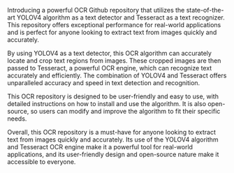 Introducing a powerful OCR Github repository that utilizes the state-of-the-art YOLOV4 algorithm as a text detector and Tesseract as a text recognizer. This repository offers exceptional performance for real-world applications and is perfect for anyone looking to extract text from images quickly and accurately.

By using YOLOV4 as a text detector, this OCR algorithm can accurately locate and crop text regions from images. These cropped images are then passed to Tesseract, a powerful OCR engine, which can recognize text accurately and efficiently. The combination of YOLOV4 and Tesseract offers unparalleled accuracy and speed in text detection and recognition.

This OCR repository is designed to be user-friendly and easy to use, with detailed instructions on how to install and use the algorithm. It is also open-source, so users can modify and improve the algorithm to fit their specific needs.

Overall, this OCR repository is a must-have for anyone looking to extract text from images quickly and accurately. Its use of the YOLOV4 algorithm and Tesseract OCR engine make it a powerful tool for real-world applications, and its user-friendly design and open-source nature make it accessible to everyone.
